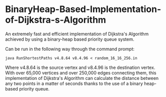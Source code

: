 # BinaryHeap-Based-Implementation-of-Dijkstra-s-Algorithm
An extremely fast and efficient implementation of Dijkstra's Algorithm achieved by using a binary-heap based priority queue system.


Can be run in the following way through the command prompt: 

`java RunShortestPaths v4.8.64 v8.4.96 < random_16_16_256.in` 


Where v4.8.64 is the source vertex and v8.4.96 is the destination vertex. With over 65,000 vertices and over 250,000 edges connecting them, this implementation of Dijkstra's Algorithm can calculate the distance between any two points in a matter of seconds thanks to the use of a binary heap-based priority queue. 
